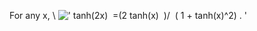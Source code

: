 For any x, \\
![' tanh(2x)  =(2 tanh(x)  )/  ( 1 + tanh(x)\^2) . '](../dictionary/equation_images/3820.1..png)
